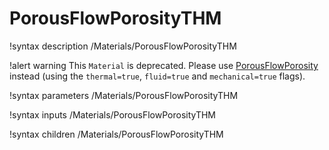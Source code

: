 # PorousFlowPorosityTHM

!syntax description /Materials/PorousFlowPorosityTHM

!alert warning
This `Material` is deprecated.  Please use [PorousFlowPorosity](PorousFlowPorosity.md) instead (using
the `thermal=true`, `fluid=true` and `mechanical=true` flags).

!syntax parameters /Materials/PorousFlowPorosityTHM

!syntax inputs /Materials/PorousFlowPorosityTHM

!syntax children /Materials/PorousFlowPorosityTHM

